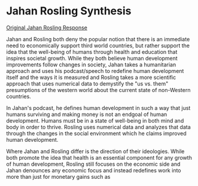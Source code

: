 # Jahan Rosling Synthesis

[Original Jahan Rosling Response](https://vtran03.github.io/workshop/jahan_rosling)

Jahan and Rosling both deny the popular notion that there is an immediate need to economically support third world countries, but rather support the idea that the well-being of humans through health and education that inspires societal growth. While they both believe human development improvements follow changes in society, Jahan takes a humanitarian approach and uses his podcast/speech to redefine human development itself and the ways it is measured and Rosling takes a more scientific approach that uses numerical data to demystify the "us vs. them" presumptions of the western world about the current state of non-Western countries.

In Jahan's podcast, he defines human development in such a way that just humans surviving and making money is not an endgoal of human development. Humans must be in a state of well-being in both mind and body in order to thrive. Rosling uses numerical data and analyzes that data through the changes in the social environment which he claims improved human 
development. 

Where Jahan and Rosling differ is the direction of their ideologies. While both promote the idea that health is an essential component for any growth of human development, Rosling still focuses on the economic side and Jahan denounces any economic focus and instead redefines work into more than just for monetary gains such as 
